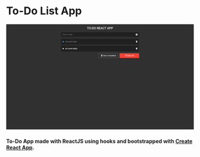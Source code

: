 # To-Do List App
![](https://github.com/facundo-91/todo-list-react/blob/master/cover.png)
#### To-Do App made with ReactJS using hooks and bootstrapped with [Create React App](https://github.com/facebook/create-react-app).
